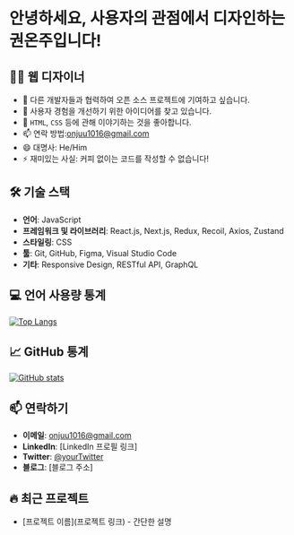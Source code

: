 # 안녕하세요, 사용자의 관점에서 디자인하는 권온주입니다!

## 👨‍💻 웹 디자이너

- 👯 다른 개발자들과 협력하여 오픈 소스 프로젝트에 기여하고 싶습니다.
- 🤔 사용자 경험을 개선하기 위한 아이디어를 찾고 있습니다.
- 💬 `HTML`, `CSS` 등에 관해 이야기하는 것을 좋아합니다.
- 📫 연락 방법:onjuu1016@gmail.com
- 😄 대명사: He/Him
- ⚡ 재미있는 사실: 커피 없이는 코드를 작성할 수 없습니다!

## 🛠 기술 스택
- **언어**: JavaScript
- **프레임워크 및 라이브러리**: React.js, Next.js, Redux, Recoil, Axios, Zustand
- **스타일링**: CSS
- **툴**: Git, GitHub, Figma, Visual Studio Code
- **기타**: Responsive Design, RESTful API, GraphQL

## 💻 언어 사용량 통계

[![Top Langs](https://github-readme-stats.vercel.app/api/top-langs/?username=kwononju&layout=compact)](https://github.com/anuraghazra/github-readme-stats)

## 📈 GitHub 통계

[![GitHub stats](https://github-readme-stats.vercel.app/api?username=kwononju&show_icons=true&theme=radical)](https://github.com/anuraghazra/github-readme-stats)

## 📫 연락하기
- **이메일**: onjuu1016@gmail.com
- **LinkedIn**: [LinkedIn 프로필 링크]
- **Twitter**: [@yourTwitter](https://twitter.com/yourTwitter)
- **블로그**: [블로그 주소]

<!-- 이 섹션은 자신의 프로필을 더욱 개성 있게 만들기 위해 추가할 수 있습니다 -->
## 🔥 최근 프로젝트
- [프로젝트 이름](프로젝트 링크) - 간단한 설명
